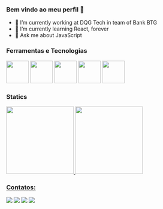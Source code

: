 ### Bem vindo ao meu perfil 👋

<!--Este é um template para utilizarem como base para seus READMES de perfil.
Note que onde está "seu-usuário-aqui", você deve colocar seu usuário, ok? 
Além disso, esclua os comentários como esse -->

- 🔭 I’m currently working at DQG Tech in team of Bank BTG
- 🌱 I’m currently learning React, forever
- 💬 Ask me about JavaScript

### Ferramentas e Tecnologias

<!-- Utilize o https://devicon.dev/ para mais ícones, esses são apenas exemplos -->

<img src="https://cdn.jsdelivr.net/gh/devicons/devicon/icons/javascript/javascript-original.svg" width="60" /> <img src="https://cdn.jsdelivr.net/gh/devicons/devicon/icons/typescript/typescript-original.svg" width="60" /> <img src="https://cdn.jsdelivr.net/gh/devicons/devicon/icons/react/react-original.svg" width="60" /> <img src="https://cdn.jsdelivr.net/gh/devicons/devicon/icons/vuejs/vuejs-original.svg" width="60" /> <img src="https://cdn.jsdelivr.net/gh/devicons/devicon/icons/apple/apple-original.svg" width="60" />


### Statics
<div>
<a href="https://github.com/nesantana">
<img height="180em" src="https://github-readme-stats.vercel.app/api/top-langs/?username=nesantana&layout=compact&langs_count=7&theme=dark"/>
<img height="180em" src="https://github-readme-stats.vercel.app/api?username=nesantana&show_icons=true&theme=dark&include_all_commits=true&count_private=true"/>
</div>

### Contatos:

<div>
<a href="https://www.youtube.com/mateussantana" target="_blank"><img src="https://img.shields.io/badge/YouTube-FF0000?style=for-the-badge&logo=youtube&logoColor=white" target="_blank"></a>
<a href="https://instagram.com/omateus.me" target="_blank"><img src="https://img.shields.io/badge/-Instagram-%23E4405F?style=for-the-badge&logo=instagram&logoColor=white" target="_blank"></a>
<a href = "mailto:nesantana15@gmail.com"><img src="https://img.shields.io/badge/Gmail-D14836?style=for-the-badge&logo=gmail&logoColor=white" target="_blank"></a>
<a href="https://www.linkedin.com/in/nesantana15" target="_blank"><img src="https://img.shields.io/badge/-LinkedIn-%230077B5?style=for-the-badge&logo=linkedin&logoColor=white" target="_blank"></a>   
</div>
